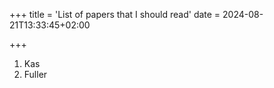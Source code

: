+++
title = 'List of papers that I should read'
date = 2024-08-21T13:33:45+02:00

+++

1. Kas
2. Fuller